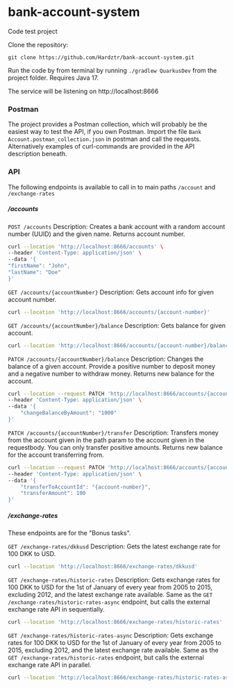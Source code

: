 # bank-account-system
Code test project

Clone the repository:
```
git clone https://github.com/Hardztr/bank-account-system.git
```

Run the code by from terminal by running ```./gradlew QuarkusDev``` from the project folder.
Requires Java 17.

The service will be listening on http://localhost:8666

### Postman
The project provides a Postman collection, which will probably be the easiest way to test the API, if you own Postman.
Import the file `Bank Account.postman_collection.json` in postman and call the requests.
Alternatively examples of curl-commands are provided in the API description beneath.

### API
The following endpoints is available to call in to main paths `/account` and `/exchange-rates`

##### /accounts

`POST /accounts`
Description: Creates a bank account with a random account number (UUID) and the given name. Returns account number.
```sh
curl --location 'http://localhost:8666/accounts' \
--header 'Content-Type: application/json' \
--data '{
"firstName": "John",
"lastName": "Doe"
}'
```

`GET /accounts/{accountNumber}`
Description: Gets account info for given account number.
```sh
curl --location 'http://localhost:8666/accounts/{account-number}'
```

`GET /accounts/{accountNumber}/balance`
Description: Gets balance for given account.
```sh
curl --location 'http://localhost:8666/accounts/{account-number}/balance'
```

`PATCH /accounts/{accountNumber}/balance`
Description: Changes the balance of a given account. Provide a positive number to deposit money and a negative number to withdraw money. Returns new balance for the account.
```sh
curl --location --request PATCH 'http://localhost:8666/accounts/{account-number}/balance' \
--header 'Content-Type: application/json' \
--data '{
    "changeBalanceByAmount": "1000"
}'
```

`PATCH /accounts/{accountNumber}/transfer`
Description: Transfers money from the account given in the path param to the account given in the requestbody. You can only transfer positive amounts. Returns new balance for the account transferring from.
```sh
curl --location --request PATCH 'http://localhost:8666/accounts/{account-number}/transfer' \
--header 'Content-Type: application/json' \
--data '{
    "transferToAccountId": "{account-number}",
    "transferAmount": 100
}'
```

##### /exchange-rates
These endpoints are for the "Bonus tasks".

`GET /exchange-rates/dkkusd`
Description: Gets the latest exchange rate for 100 DKK to USD.
```sh
curl --location 'http://localhost:8666/exchange-rates/dkkusd'
```

`GET /exchange-rates/historic-rates`
Description: Gets exchange rates for 100 DKK to USD for the 1st of January of every year from 2005 to 2015, excluding 2012, and the latest exchange rate available.
Same as the `GET /exchange-rates/historic-rates-async` endpoint, but calls the external exchange rate API in sequentially.
```sh
curl --location 'http://localhost:8666/exchange-rates/historic-rates'
```

`GET /exchange-rates/historic-rates-async`
Description: Gets exchange rates for 100 DKK to USD for the 1st of January of every year from 2005 to 2015, excluding 2012, and the latest exchange rate available.
Same as the `GET /exchange-rates/historic-rates` endpoint, but calls the external exchange rate API in parallel.
```sh
curl --location 'http://localhost:8666/exchange-rates/historic-rates-async'
```